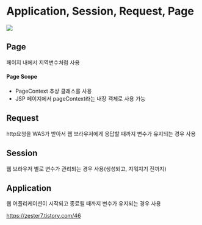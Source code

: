 # Application, Session, Request, Page

<img src="https://img1.daumcdn.net/thumb/R1280x0/?scode=mtistory2&fname=https%3A%2F%2Ft1.daumcdn.net%2Fcfile%2Ftistory%2F99E89A3C5C6D04451B">

## Page
페이지 내에서 지역변수처럼 사용

#### Page Scope
- PageContext 추상 클래스를 사용
- JSP 페이지에서 pageContext라는 내장 객체로 사용 가능


## Request
http요청을 WAS가 받아서 웹 브라우저에게 응답할 때까지 변수가 유지되는 경우 사용

## Session
웹 브라우저 별로 변수가 관리되는 경우 사용(생성되고, 지워지기 전까지)

## Application
웹 어플리케이션이 시작되고 종료될 때까지 변수가 유지되는 경우 사용






https://zester7.tistory.com/46
